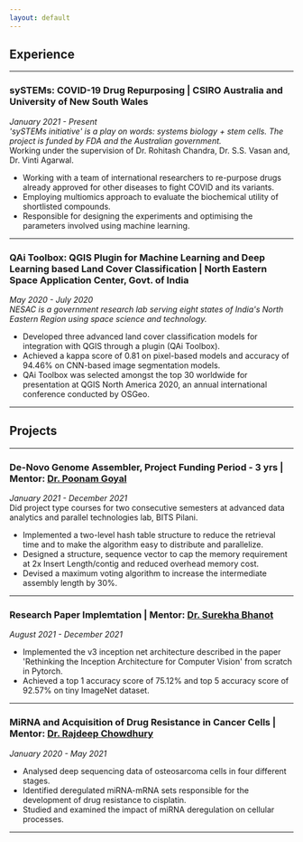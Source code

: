 ```yaml
---
layout: default
---
```


## Experience 

---

### **sySTEMs: COVID-19 Drug Repurposing | CSIRO Australia and University of New South Wales**

*January 2021 - Present*  
*'sySTEMs initiative' is a play on words: systems biology + stem cells. The project is funded by FDA and the Australian government.*  
Working under the supervision of Dr. Rohitash Chandra, Dr. S.S. Vasan and, Dr. Vinti Agarwal. 
- Working with a team of international researchers to re-purpose drugs already approved for other diseases to fight COVID and its variants.  
- Employing multiomics approach to evaluate the biochemical utility of shortlisted compounds. 
- Responsible for designing the experiments and optimising the parameters involved using machine learning.

---

### **QAi Toolbox: QGIS Plugin for Machine Learning and Deep Learning based Land Cover Classification | North Eastern Space Application Center, Govt. of India**

*May 2020 - July 2020*  
*NESAC is a government research lab serving eight states of India's North Eastern Region using space science and technology.*
- Developed three advanced land cover classification models for integration with QGIS through a plugin (QAi Toolbox).
- Achieved a kappa score of 0.81 on pixel-based models and accuracy of 94.46% on CNN-based image segmentation models.
- QAi Toolbox was selected amongst the top 30 worldwide for presentation at QGIS North America 2020, an annual international conference conducted by OSGeo.

---

## Projects

---
 
### **De-Novo Genome Assembler, Project Funding Period - 3 yrs | Mentor: [Dr. Poonam Goyal](https://www.bits-pilani.ac.in/pilani/poonam/profile)**

*January 2021 - December 2021*  
Did project type courses for two consecutive semesters at advanced data analytics and parallel technologies lab, BITS Pilani. 
- Implemented a two-level hash table structure to reduce the retrieval time and to make the algorithm easy to distribute and parallelize.
- Designed a structure, sequence vector to cap the memory requirement at 2x Insert Length/contig and reduced overhead memory cost. 
- Devised a maximum voting algorithm to increase the intermediate assembly length by 30%.

---
 
### **Research Paper Implemtation | Mentor: [Dr. Surekha Bhanot](https://universe.bits-pilani.ac.in/pilani/surekha/profile)**

*August 2021 - December 2021*   
- Implemented the v3 inception net architecture described in the paper 'Rethinking the Inception Architecture for Computer Vision' from scratch in Pytorch.
- Achieved a top 1 accuracy score of 75.12% and top 5 accuracy score of 92.57% on tiny ImageNet dataset. 

---

### **MiRNA and Acquisition of Drug Resistance in Cancer Cells | Mentor: [Dr. Rajdeep Chowdhury](https://universe.bits-pilani.ac.in/pilani/rajdeep/profile)**

*January 2020 - May 2021*   
- Analysed deep sequencing data of osteosarcoma cells in four different stages.
- Identified deregulated miRNA-mRNA sets responsible for the development of drug resistance to cisplatin.
- Studied and examined the impact of miRNA deregulation on cellular processes.

---
